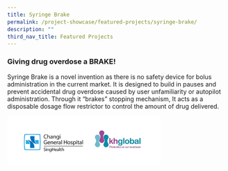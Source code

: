 ```yaml
---
title: Syringe Brake
permalink: /project-showcase/featured-projects/syringe-brake/
description: ""
third_nav_title: Featured Projects
---
```

### Giving drug overdose a BRAKE!

Syringe Brake is a novel invention as there is no safety device for bolus administration in the current market. It is designed to build in pauses and prevent accidental drug overdose caused by user unfamiliarity or autopilot administration. Through it “brakes” stopping mechanism, It acts as a disposable dosage flow restrictor to control the amount of drug delivered.  

<img style="width:70%" src="/images/Featured%20Projects/Syringe%20brake/syringe%20brake%20logos.png">